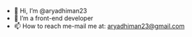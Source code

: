 - 👋 Hi, I’m @aryadhiman23
- 👀 I’m a front-end developer
- 📫 How to reach me-mail me at: aryadhiman23@gmail.com

<!---
aryadhiman23/aryadhiman23 is a ✨ special ✨ repository because its `README.md` (this file) appears on your GitHub profile.
You can click the Preview link to take a look at your changes.
--->
